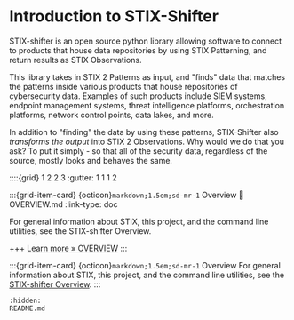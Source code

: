 # Introduction to STIX-Shifter

STIX-shifter is an open source python library allowing software to connect to products that house data repositories by using STIX Patterning, and return results as STIX Observations.

This library takes in STIX 2 Patterns as input, and "finds" data that matches the patterns inside various products that house repositories of cybersecurity data. Examples of such products include SIEM systems, endpoint management systems, threat intelligence platforms, orchestration platforms, network control points, data lakes, and more.

In addition to "finding" the data by using these patterns, STIX-Shifter also _transforms the output_ into STIX 2 Observations. Why would we do that you ask? To put it simply - so that all of the security data, regardless of the source, mostly looks and behaves the same.

::::{grid} 1 2 2 3
:gutter: 1 1 1 2

:::{grid-item-card} {octicon}`markdown;1.5em;sd-mr-1` Overview
:link:  OVERVIEW.md
:link-type: doc

For general information about STIX, this project, and the command line utilities, see the STIX-shifter Overview.

+++
[Learn more » OVERVIEW](OVERVIEW.md)
:::

:::{grid-item-card} {octicon}`markdown;1.5em;sd-mr-1` Overview
For general information about STIX, this project, and the command line utilities, see the [STIX-shifter Overview](OVERVIEW.md).
:::

```{toctree}
:hidden:
README.md
```